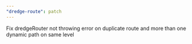 ```yaml
---
"dredge-route": patch
---
```


Fix dredgeRouter not throwing error on duplicate route and more than one dynamic path on same level
